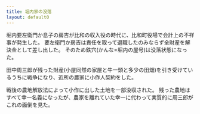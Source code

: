 ```yaml
---
title: 堀内家の没落
layout: default0
---
```

堀内要左衛門か息子の房吉が比和の収入役の時代に、比和町役場で会計上の不祥事が発生した。
要左衛門か房吉は責任を取って退職したのみならず全財産を解決金として差し出した。
そのため鉄穴(かんな=堀内の屋号)は没落状態になった。

田中周三郎が残った財産(小屋同然の家屋と牛一頭と多少の田畑)を引き受けているうちに戦争になり、近所の農家に小作人契約をした。

戦後の農地解放法によって小作に出した土地を一部没収された。
残った農地はすべて幸一名義になったが、農家を離れていた幸一に代わって実質的に周三郎がこれの面倒を見た。
